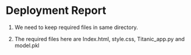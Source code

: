 # Deployment Report

1. We need to keep required files in same directory.


2. The required files here are Index.html, style.css, Titanic_app.py and model.pkl
